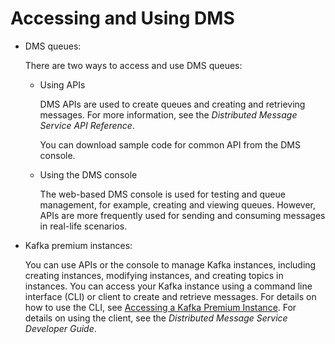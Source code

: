 # Accessing and Using DMS<a name="EN-US_TOPIC_0143117091"></a>

-   DMS queues:

    There are two ways to access and use DMS queues:

    -   Using APIs

        DMS APIs are used to create queues and creating and retrieving messages. For more information, see the  _Distributed Message Service API Reference_.

        You can download sample code for common API from the DMS console.

    -   Using the DMS console

        The web-based DMS console is used for testing and queue management, for example, creating and viewing queues. However, APIs are more frequently used for sending and consuming messages in real-life scenarios.


-   Kafka premium instances:

    You can use APIs or the console to manage Kafka instances, including creating instances, modifying instances, and creating topics in instances. You can access your Kafka instance using a command line interface \(CLI\) or client to create and retrieve messages. For details on how to use the CLI, see  [Accessing a Kafka Premium Instance](accessing_a_kafka_premium_instance). For details on using the client, see the  _Distributed Message Service Developer Guide_.


